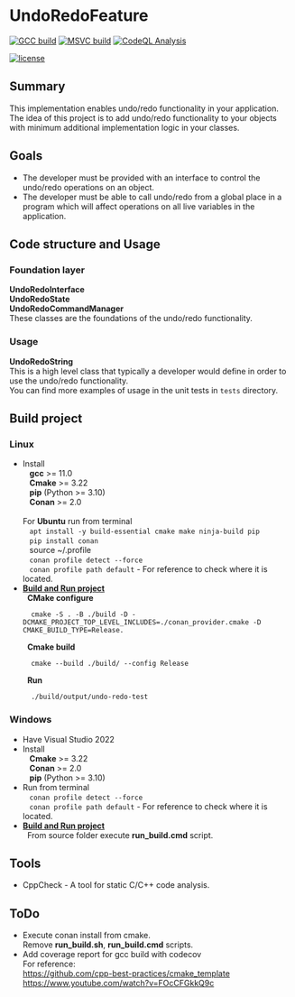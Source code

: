 # UndoRedoFeature

[![GCC build](https://github.com/aivaraleksiev/UndoRedoFeature/actions/workflows/Linux-action.yml/badge.svg)](https://github.com/aivaraleksiev/UndoRedoFeature/actions/workflows/Linux-action.yml)
[![MSVC build](https://github.com/aivaraleksiev/UndoRedoFeature/actions/workflows/Windows-action.yml/badge.svg)](https://github.com/aivaraleksiev/UndoRedoFeature/actions/workflows/Windows-action.yml)
[![CodeQL Analysis](https://github.com/aivaraleksiev/UndoRedoFeature/actions/workflows/CodeQL-Analysis-action.yml/badge.svg)](https://github.com/aivaraleksiev/UndoRedoFeature/actions/workflows/CodeQL-Analysis-action.yml)

[//]: <> (Comment: BSD 4-clause License.)
[![license](https://img.shields.io/badge/License-BSD%204--clause-blue)](https://github.com/aivaraleksiev/UndoRedoFeature/blob/main/LICENSE)

## Summary
This implementation enables undo/redo functionality in your application. The idea of this project is to add undo/redo functionality to your objects with minimum additional implementation logic in your classes.

## Goals
- The developer must be provided with an interface to control the undo/redo operations on an object.
- The developer must be able to call undo/redo from a global place in a program which will affect operations on all live variables in the application.

## Code structure and Usage
### Foundation layer
**UndoRedoInterface**  
**UndoRedoState**  
**UndoRedoCommandManager**  
These classes are the foundations of the undo/redo functionality. 
### Usage
**UndoRedoString**  
This is a high level class that typically a developer would define in order to use the undo/redo functionality. <br>
You can find more examples of usage in the unit tests in `tests` directory.

## Build project
### Linux
- Install <br>
  &nbsp;&nbsp; **gcc** >= 11.0 <br>
  &nbsp;&nbsp; **Cmake** >= 3.22 <br>
  &nbsp;&nbsp; **pip** (Python >= 3.10) <br>
  &nbsp;&nbsp; **Conan** >= 2.0 <br> <br>
For **Ubuntu** run from terminal <br>
 &nbsp;&nbsp; `apt install -y build-essential cmake make ninja-build pip` <br>
 &nbsp;&nbsp; `pip install conan` <br>
 &nbsp;&nbsp; source ~/.profile <br>
 &nbsp;&nbsp; `conan profile detect --force` <br>
 &nbsp;&nbsp; `conan profile path default` - For reference to check where it is located.
- **<ins>Build and Run project</ins>** <br>
  &nbsp;
  **CMake configure**
  ```
    cmake -S . -B ./build -D -DCMAKE_PROJECT_TOP_LEVEL_INCLUDES=./conan_provider.cmake -D CMAKE_BUILD_TYPE=Release. 
  ```
  &nbsp;
  **Cmake build**
  ```
    cmake --build ./build/ --config Release
  ```
  &nbsp;
  **Run**
  ```
    ./build/output/undo-redo-test
  ```

### Windows
- Have Visual Studio 2022
- Install <br>
  &nbsp;&nbsp; **Cmake** >= 3.22 <br>
  &nbsp;&nbsp; **Conan** >= 2.0 <br>
  &nbsp;&nbsp; **pip** (Python >= 3.10)
- Run from terminal <br>
 &nbsp;&nbsp; `conan profile detect --force` <br>
 &nbsp;&nbsp; `conan profile path default` - For reference to check where it is located.
- **<ins>Build and Run project</ins>** <br>
 &nbsp; From source folder execute **run_build.cmd** script. 
  
## Tools
- CppCheck - A tool for static C/C++ code analysis.

## ToDo
- Execute conan install from cmake. <br>
  Remove **run_build.sh**, **run_build.cmd** scripts.
- Add coverage report for gcc build with codecov <br>
  For reference: <br>
  https://github.com/cpp-best-practices/cmake_template <br>
  https://www.youtube.com/watch?v=FOcCFGkkQ9c

